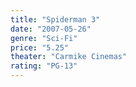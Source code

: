 ```yaml
---
title: "Spiderman 3"
date: "2007-05-26"
genre: "Sci-Fi"
price: "5.25"
theater: "Carmike Cinemas"
rating: "PG-13"
---
```


